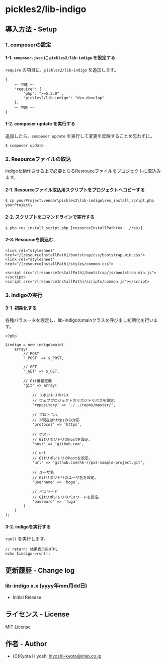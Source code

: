 pickles2/lib-indigo
======================

## 導入方法 - Setup
### 1. composerの設定
#### 1-1. `composer.json` に `pickles2/lib-indigo` を設定する

`require` の項目に、`pickles2/lib-indigo` を追加します。

```
{
	〜 中略 〜
    "require": {
        "php": ">=5.3.0" ,
        "pickles2/lib-indigo": "dev-develop"
    },
	〜 中略 〜
}
```

#### 1-2. composer update を実行する

追加したら、`composer update` を実行して変更を反映することを忘れずに。

```
$ composer update
```

### 2. Resourceファイルの取込
indigoを動作させる上で必要となるResrouceファイルをプロジェクトに取込みます。
#### 2-1. Resourceファイル取込用スクリプトをプロジェクトへコピーする
```
$ cp yourProject\vendor\pickles2\lib-indigo\res_install_script.php yourProject\
```

#### 2-2. スクリプトをコマンドラインで実行する
```
$ php res_install_script.php [resourceInstallPath(ex. ./res)]
```

#### 2-3. Resourceを読込む
```
<link rel="stylesheet" href="/[resourceInstallPath]/bootstrap/css/bootstrap.min.css">
<link rel="stylesheet" href="/[resourceInstallPath]/styles/common.css">

<script src="/[resourceInstallPath]/bootstrap/js/bootstrap.min.js"></script>
<script src="/[resourceInstallPath]/scripts/common.js"></script>
```

### 3. indigoの実行
#### 3-1. 初期化する

各種パラメータを設定し、lib-indigoのmainクラスを呼び出し初期化を行います。

```
<?php

$indigo = new indigo\main(
	array(
		// POST
		'_POST' => $_POST,

		// GET
		'_GET' => $_GET,

		// Git情報定義
		'git' => array(
			
			// リポジトリのパス
			// ウェブプロジェクトのリポジトリパスを設定。
			'repository' => './../repos/master/',

			// プロトコル
			// ※現在はhttpsのみ対応
			'protocol' => 'https',

			// ホスト
			// Gitリポジトリのhostを設定。
			'host' => 'github.com',

			// url
			// Gitリポジトリのhostを設定。
			'url' => 'github.com/hk-r/px2-sample-project.git',

			// ユーザ名
			// Gitリポジトリのユーザ名を設定。
			'username' => 'hoge',

			// パスワード
			// Gitリポジトリのパスワードを設定。
			'password' => 'fuga'
		)
	)
);
```

#### 3-2. indigoを実行する

`run()` を実行します。

```
// return: 結果表示用HTML
echo $indigo->run();
```

## 更新履歴 - Change log
### lib-indigo x.x (yyyy年mm月dd日)
- Initial Release.

## ライセンス - License
MIT License

## 作者 - Author
- (C)Kyota Hiyoshi hiyoshi-kyota@imjp.co.jp